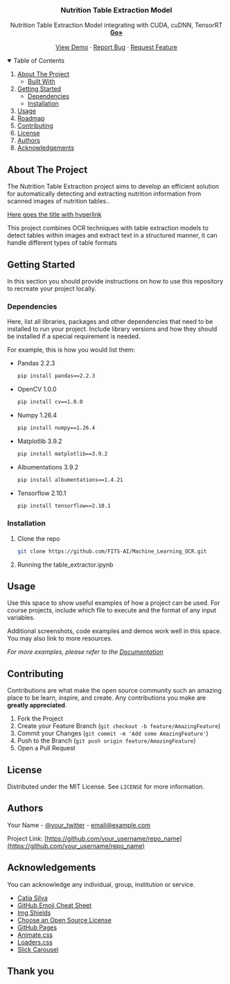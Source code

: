 <!-- PROJECT LOGO -->
<br />
<p align="center">
<!--   <a href="https://github.com/catiaspsilva/README-template">
    <img src="images/gators.jpg" alt="Logo" width="150" height="150">
  </a> -->

  <h3 align="center">Nutrition Table Extraction Model</h3>

  <p align="center">
    Nutrition Table Extraction Model integrating with CUDA, cuDNN, TensorRT
    <br />
    <a href="https://github.com/FITS-AI/Machine_Learning_OCR/blob/main/table_extractor/table_extractor.ipynb"><strong>Go»</strong></a>
    <br />
    <br />
    <a href="#usage">View Demo</a>
    ·
    <a href="https://github.com/FITS-AI/Machine_Learning_OCR/issues">Report Bug</a>
    ·
    <a href="https://github.com/FITS-AI/Machine_Learning_OCR/issues">Request Feature</a>
  </p>
</p>



<!-- TABLE OF CONTENTS -->
<details open="open">
  <summary>Table of Contents</summary>
  <ol>
    <li>
      <a href="#about-the-project">About The Project</a>
      <ul>
        <li><a href="#built-with">Built With</a></li>
      </ul>
    </li>
    <li>
      <a href="#getting-started">Getting Started</a>
      <ul>
        <li><a href="#dependencies">Dependencies</a></li>
        <li><a href="#installation">Installation</a></li>
      </ul>
    </li>
    <li><a href="#usage">Usage</a></li>
    <li><a href="#roadmap">Roadmap</a></li>
    <li><a href="#contributing">Contributing</a></li>
    <li><a href="#license">License</a></li>
    <li><a href="#authors">Authors</a></li>
    <li><a href="#acknowledgements">Acknowledgements</a></li>
  </ol>
</details>



<!-- ABOUT THE PROJECT -->
## About The Project

The Nutrition Table Extraction project aims to develop an efficient solution for automatically detecting and extracting nutrition information from scanned images of nutrition tables..

[Here goes the title with hyperlink](https://github.com/catiaspsilva/README-template)

This project combines OCR techniques with table extraction models to detect tables within images and extract text in a structured manner, it can handle different types of table formats
<!-- GETTING STARTED -->
## Getting Started

In this section you should provide instructions on how to use this repository to recreate your project locally.

### Dependencies

Here, list all libraries, packages and other dependencies that need to be installed to run your project. Include library versions and how they should be installed if a special requirement is needed.

For example, this is how you would list them:
* Pandas 2.2.3
  ```sh
  pip install pandas==2.2.3
  ```
* OpenCV 1.0.0
  ```sh
  pip install cv==1.0.0
  ```
* Numpy 1.26.4
  ```sh
  pip install numpy==1.26.4
  ```
* Matplotlib 3.9.2
  ```sh
  pip install matplotlib==3.9.2
  ```
* Albumentations 3.9.2
  ```sh
  pip install albumentations==1.4.21
  ```
* Tensorflow 2.10.1
  ```sh
  pip install tensorflow==2.10.1
  ```

### Installation

1. Clone the repo
   ```sh
   git clone https://github.com/FITS-AI/Machine_Learning_OCR.git
   ```
2. Running the table_extractor.ipynb

<!-- USAGE EXAMPLES -->
## Usage

Use this space to show useful examples of how a project can be used. For course projects, include which file to execute and the format of any input variables.

Additional screenshots, code examples and demos work well in this space. You may also link to more resources.

_For more examples, please refer to the [Documentation](https://example.com)_

<!-- CONTRIBUTING -->
## Contributing

Contributions are what make the open source community such an amazing place to be learn, inspire, and create. Any contributions you make are **greatly appreciated**.

1. Fork the Project
2. Create your Feature Branch (`git checkout -b feature/AmazingFeature`)
3. Commit your Changes (`git commit -m 'Add some AmazingFeature'`)
4. Push to the Branch (`git push origin feature/AmazingFeature`)
5. Open a Pull Request


<!-- LICENSE -->
## License

Distributed under the MIT License. See `LICENSE` for more information.


<!-- Authors -->
## Authors

Your Name - [@your_twitter](https://twitter.com/your_username) - email@example.com

Project Link: [https://github.com/your_username/repo_name](https://github.com/your_username/repo_name)


<!-- ACKNOWLEDGEMENTS -->
## Acknowledgements

You can acknowledge any individual, group, institution or service.
* [Catia Silva](https://faculty.eng.ufl.edu/catia-silva/)
* [GitHub Emoji Cheat Sheet](https://www.webpagefx.com/tools/emoji-cheat-sheet)
* [Img Shields](https://shields.io)
* [Choose an Open Source License](https://choosealicense.com)
* [GitHub Pages](https://pages.github.com)
* [Animate.css](https://daneden.github.io/animate.css)
* [Loaders.css](https://connoratherton.com/loaders)
* [Slick Carousel](https://kenwheeler.github.io/slick)

## Thank you

<!-- If this is useful: [![Buy me a coffee](https://www.buymeacoffee.com/assets/img/guidelines/download-assets-sm-1.svg)](https://www.buymeacoffee.com/catiaspsilva) -->
